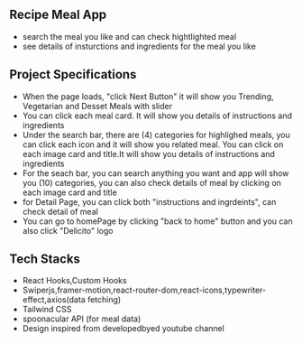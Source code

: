 ## Recipe Meal App

- search the meal you like and can check hightlighted meal
- see details of insturctions and ingredients for the meal you like

## Project Specifications

- When the page loads, "click Next Button" it will show you Trending, Vegetarian and Desset Meals with slider
- You can click each meal card. It will show you details of instructions and ingredients
- Under the search bar, there are (4) categories for highlighed meals, you can click each icon and it will show you related meal. You can click on each image card and title.It will show you details of instructions and ingredients
- For the seach bar, you can search anything you want and app will show you (10) categories, you can also check details of meal by clicking on each image card and title
- for Detail Page, you can click both "instructions and ingrdeints", can check detail of meal
- You can go to homePage by clicking "back to home" button and you can also click "Delicito" logo

## Tech Stacks

- React Hooks,Custom Hooks
- Swiperjs,framer-motion,react-router-dom,react-icons,typewriter-effect,axios(data fetching)
- Tailwind CSS
- spoonacular API (for meal data)
- Design inspired from developedbyed youtube channel
